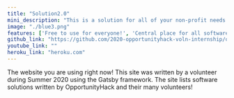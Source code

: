 ```yaml
---
title: "Solution2.0"
mini_description: "This is a solution for all of your non-profit needs. This ERP system is designed to fill every need you could have! Some features include an inventory management system; a payroll calculator; and even a content delivery network. Enjoy!"
image: "./blue3.png"
features: ['Free to use for everyone!', 'Central place for all software solutions.', 'Account dashboard accessible with only a Google account!']
github_link: "https://github.com/2020-opportunityhack-voln-internship/opportunityhack.io"
youtube_link: ""
heroku_link: "heroku.com"
---
```

The website you are using right now! This site was written by a volunteer during Summer 2020 using the Gatsby framework. The site lists software solutions written by OpportunityHack and their many volunteers!
